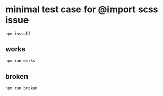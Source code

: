 # minimal test case for @import scss issue

```
npm install
```

## works

`npm run works`

## broken

`npm run broken`
